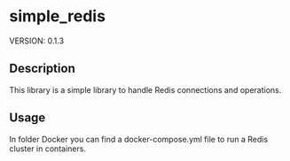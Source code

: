 # simple_redis

VERSION: 0.1.3

## Description

This library is a simple library to handle Redis connections and operations.

## Usage

In folder Docker you can find a docker-compose.yml file to run a Redis cluster in containers.


